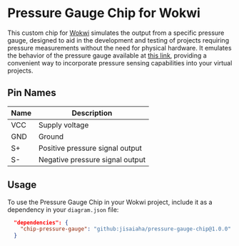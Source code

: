 # Pressure Gauge Chip for Wokwi

This custom chip for [Wokwi](https://wokwi.com/) simulates the output from a specific pressure gauge, designed to aid in the development and testing of projects requiring pressure measurements without the need for physical hardware. It emulates the behavior of the pressure gauge available at [this link](https://a.co/d/7iQsxGg), providing a convenient way to incorporate pressure sensing capabilities into your virtual projects.

## Pin Names

| Name | Description                      |
| ---- | -------------------------------- |
| VCC  | Supply voltage                   |
| GND  | Ground                           |
| S+   | Positive pressure signal output  |
| S-   | Negative pressure signal output  |

## Usage

To use the Pressure Gauge Chip in your Wokwi project, include it as a dependency in your `diagram.json` file:

```json
  "dependencies": {
    "chip-pressure-gauge": "github:jisaiaha/pressure-gauge-chip@1.0.0"
  }
